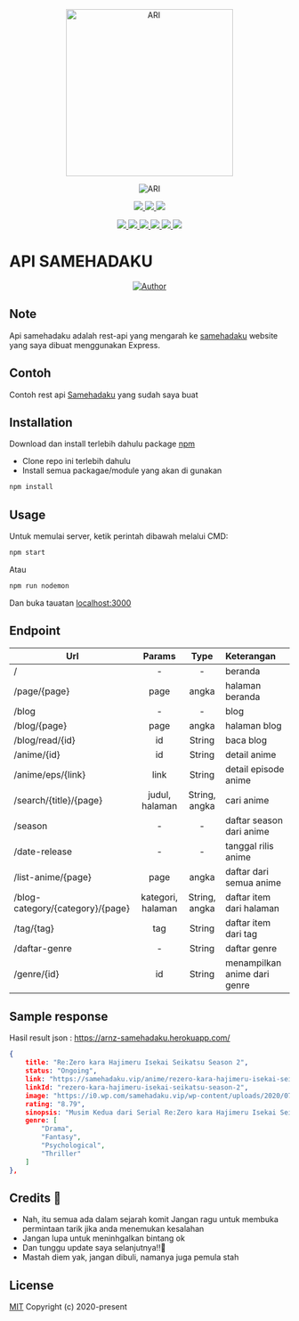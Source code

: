 <div align="center">
<img src="https://telegra.ph/file/9d74c8ff80bb0b1b8f7a5.jpg" alt="ARI" width="300" />

![ARI](https://socialify.git.ci/LoliKillers/api-samehadaku/image?description=1&font=Source%20Code%20Pro&forks=1&language=1&owner=1&pattern=Floating%20Cogs&stargazers=1&theme=Dark) <br>

<p align="center">
<a href="https://t.me/Loli_Killers" alt="Telegram!"> <img src="https://aleen42.github.io/badges/src/telegram.svg" /> </a>
<a href="https://wa.me/6285852203076" alt="Whatsapp!"> <img src="https://aleen42.github.io/badges/src/whatsapp.svg" /> </a>
<a href="https://github.com/LoliKillers/api-samehadaku/graphs/commit-activity" alt="Maintenance"> <img src="https://img.shields.io/badge/Maintained%3F-yes-green.svg" /> </a>
</p>
<p align="center">
<a href="https://github.com/LoliKillers/api-samehadaku" alt="GitHub closed issues"> <img src="https://img.shields.io/github/issues-closed-raw/LoliKillers/api-samehadaku?style=flat&logo=github&color=success" /> </a>
<a href="https://github.com/LoliKillers/api-samehadaku" alt="GitHub commit activity"> <img src="https://img.shields.io/github/commit-activity/m/LoliKillers/api-samehadaku" /> </a>
<a href="https://github.com/LoliKillers/api-samehadaku/graphs/contributors" alt="GitHub contributors"> <img src="https://img.shields.io/github/contributors/LoliKillers/api-samehadaku?style=flat&logo=github" /> </a>
<a href="https://github.com/LoliKillers/api-samehadaku/network/members" alt="GitHub forks"> <img src="https://img.shields.io/github/forks/LoliKillers/api-samehadaku?label=Forks&logo=github" /> </a>
<a href="https://github.com/LoliKillers/api-samehadaku" alt="GitHub closed pull requests"> <img src="https://img.shields.io/github/issues-pr-closed-raw/LoliKillers/api-samehadaku?color=success" /> </a>
<a href="https://github.com/LoliKillers/api-samehadaku" alt="GitHub issues"> <img src="https://img.shields.io/github/issues-raw/LoliKillers/api-samehadaku?style=flat&logo=github&color=yellow" /> </a>
</p>
</div>

# API SAMEHADAKU

>
>
>
</div>
<p align="center">
  <a href="https://github.com/LoliKillers"><img title="Author" src="https://img.shields.io/badge/Author-Loli Killers-red.svg?style=for-the-badge&logo=github" /></a>
  <h4 align="center">
</h4>
</p>

## Note
Api samehadaku adalah rest-api yang mengarah ke [samehadaku](https://samehadaku.vip) website yang saya dibuat menggunakan Express.

## Contoh
Contoh rest api [Samehadaku](https://arnz-samehadaku.herokuapp.com/) yang sudah saya buat

## Installation

Download dan install terlebih dahulu package [npm](https://npmjs.com/)

* Clone repo ini terlebih dahulu
* Install semua packagae/module yang akan di gunakan
```bash
npm install
```

## Usage

Untuk memulai server, ketik perintah dibawah melalui CMD:
```bash
npm start
```
Atau
```bash
npm run nodemon
```
Dan buka tauatan [localhost:3000](http://localhost:3000/)

## Endpoint

| Url        | Params           | Type | Keterangan |
| ------------- |:-------------:| :-----:|  :-----|
| /      | - | - | beranda  
| /page/{page}    | page     |  angka | halaman beranda |
| /blog   | -     |  - | blog |
| /blog/{page}   | page     |  angka | halaman blog |
| /blog/read/{id}   | id     |  String | baca blog |
| /anime/{id}   | id     |  String | detail anime |
| /anime/eps/{link}   | link     |  String | detail episode anime |
| /search/{title}/{page}   | judul, halaman     |  String, angka | cari anime |
| /season | -     |  - | daftar season dari anime |
| /date-release | -     |  - | tanggal rilis anime |
| /list-anime/{page} | page     |  angka | daftar dari semua anime |
| /blog-category/{category}/{page} | kategori, halaman     |  String, angka | daftar item dari halaman |
| /tag/{tag} | tag   |  String | daftar item dari tag |
| /daftar-genre | -   |  String | daftar genre|
| /genre/{id} | id   |  String | menampilkan anime dari genre |


## Sample response

Hasil result json : https://arnz-samehadaku.herokuapp.com/
```json
{
    title: "Re:Zero kara Hajimeru Isekai Seikatsu Season 2",
    status: "Ongoing",
    link: "https://samehadaku.vip/anime/rezero-kara-hajimeru-isekai-seikatsu-season-2/",
    linkId: "rezero-kara-hajimeru-isekai-seikatsu-season-2",
    image: "https://i0.wp.com/samehadaku.vip/wp-content/uploads/2020/07/108005.jpg?quality=90&resize=150,210",
    rating: "8.79",
    sinopsis: "Musim Kedua dari Serial Re:Zero kara Hajimeru Isekai Seikatsu.",
    genre: [
        "Drama",
        "Fantasy",
        "Psychological",
        "Thriller"
    ]
},
```

## Credits 📍
* Nah, itu semua ada dalam sejarah komit
Jangan ragu untuk membuka permintaan tarik jika anda menemukan kesalahan
* Jangan lupa untuk meninhgalkan bintang ok
* Dan tunggu update saya selanjutnya!!👣
* Mastah diem yak, jangan dibuli, namanya juga pemula stah


## License
[MIT](https://choosealicense.com/licenses/mit/)
Copyright (c) 2020-present

